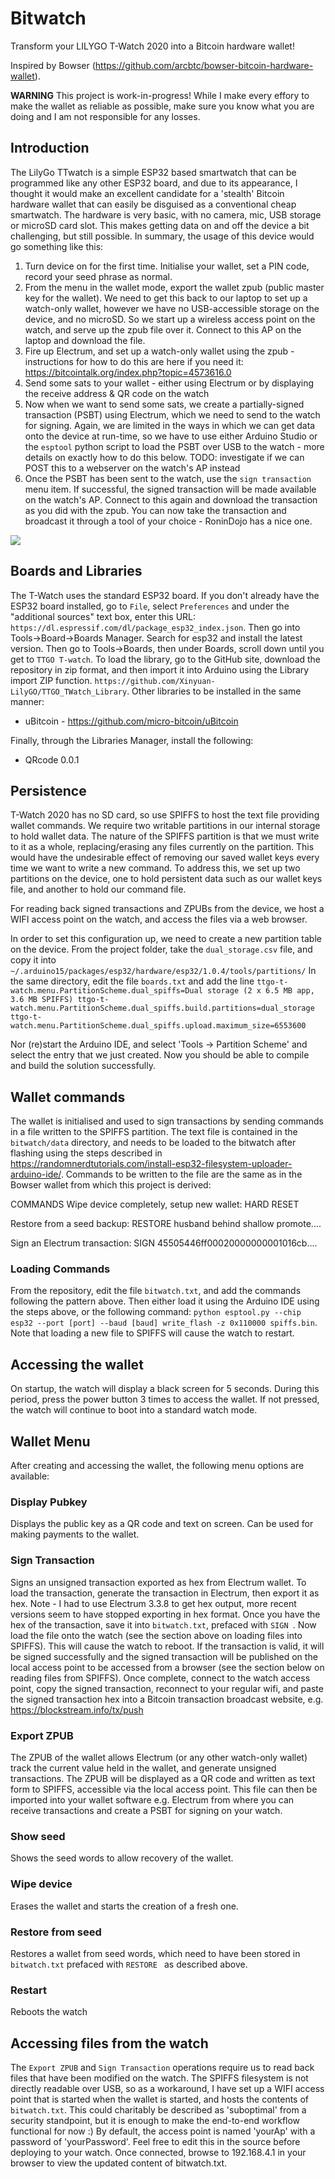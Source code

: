 # Bitwatch
Transform your LILYGO T-Watch 2020 into a Bitcoin hardware wallet!

Inspired by Bowser (https://github.com/arcbtc/bowser-bitcoin-hardware-wallet).

**WARNING**
This project is work-in-progress! While I make every effory to make the wallet as reliable as possible, make sure you know what you are doing and I am not responsible for any losses.

## Introduction
The LilyGo TTwatch is a simple ESP32 based smartwatch that can be programmed like any other ESP32 board, and due to its appearance, I thought it would make an excellent candidate for a 'stealth' Bitcoin hardware wallet that can easily be disguised as a conventional cheap smartwatch. The hardware is very basic, with no camera, mic, USB storage or microSD card slot. This makes getting data on and off the device a bit challenging, but still possible. In summary, the usage of this device would go something like this:
1. Turn device on for the first time. Initialise your wallet, set a PIN code, record your seed phrase as normal.
2. From the menu in the wallet mode, export the wallet zpub (public master key for the wallet). We need to get this back to our laptop to set up a watch-only wallet, however we have no USB-accessible storage on the device, and no microSD. So we start up a wireless access point on the watch, and serve up the zpub file over it. Connect to this AP on the laptop and download the file.
3. Fire up Electrum, and set up a watch-only wallet using the zpub - instructions for how to do this are here if you need it: https://bitcointalk.org/index.php?topic=4573616.0
4. Send some sats to your wallet - either using Electrum or by displaying the receive address & QR code on the watch
5. Now when we want to send some sats, we create a partially-signed transaction (PSBT) using Electrum, which we need to send to the watch for signing. Again, we are limited in the ways in which we can get data onto the device at run-time, so we have to use either Arduino Studio or the `esptool` python script to load the PSBT over USB to the watch - more details on exactly how to do this below. TODO: investigate if we can POST this to a webserver on the watch's AP instead
6. Once the PSBT has been sent to the watch, use the `sign transaction` menu item. If successful, the signed transaction will be made available on the watch's AP. Connect to this again and download the transaction as you did with the zpub. You can now take the transaction and broadcast it through a tool of your choice - RoninDojo has a nice one.

<a href="https://odysee.com/bitwatch-introduction:c?r=H9XobdjBDvK7Z1bQPUZSQccvEYEA8qPf" target="_blank"><img src="https://user-images.githubusercontent.com/32391650/177209415-e0f21b06-1e7b-4d71-94c7-2392d891b7b4.png"></a>

## Boards and Libraries
The T-Watch uses the standard ESP32 board. If you don't already have the ESP32 board installed, go to `File`, select `Preferences` and under the "additional sources" text box, enter this URL: `https://dl.espressif.com/dl/package_esp32_index.json`. Then go into Tools->Board->Boards Manager. Search for esp32 and install the latest version. Then go to Tools->Boards, then under Boards, scroll down until you get to `TTGO T-watch`.
To load the library, go to the GitHub site, download the repository in zip format, and then import it into Arduino using the Library import ZIP function.
`https://github.com/Xinyuan-LilyGO/TTGO_TWatch_Library`.
Other libraries to be installed in the same manner:
 - uBitcoin - https://github.com/micro-bitcoin/uBitcoin

Finally, through the Libraries Manager, install the following:
- QRcode 0.0.1

## Persistence
T-Watch 2020 has no SD card, so use SPIFFS to host the text file providing wallet commands. We require two writable partitions in our internal storage to hold wallet data. The nature of the SPIFFS partition is that we must write to it as a whole, replacing/erasing any files currently on the partition. This would have the undesirable effect of removing our saved wallet keys every time we want to write a new command.
To address this, we set up two partitions on the device, one to hold persistent data such as our wallet keys file, and another to hold our command file.

For reading back signed transactions and ZPUBs from the device, we host a WIFI access point on the watch, and access the files via a web browser.

In order to set this configuration up, we need to create a new partition table on the device. From the project folder, take the `dual_storage.csv` file, and copy it into `~/.arduino15/packages/esp32/hardware/esp32/1.0.4/tools/partitions/`
In the same directory, edit the file `boards.txt` and add the line
`ttgo-t-watch.menu.PartitionScheme.dual_spiffs=Dual storage (2 x 6.5 MB app, 3.6 MB SPIFFS)
ttgo-t-watch.menu.PartitionScheme.dual_spiffs.build.partitions=dual_storage
ttgo-t-watch.menu.PartitionScheme.dual_spiffs.upload.maximum_size=6553600`

Nor (re)start the Arduino IDE, and select 'Tools -> Partition Scheme' and select the entry that we just created. Now you should be able to compile and build the solution successfully.

## Wallet commands

The wallet is initialised and used to sign transactions by sending commands in a file written to the SPIFFS partition. The text file is contained in the `bitwatch/data` directory, and needs to be loaded to the bitwatch after flashing using the steps described in https://randomnerdtutorials.com/install-esp32-filesystem-uploader-arduino-ide/.
Commands to be written to the file are the same as in the Bowser wallet from which this project is derived:

COMMANDS
Wipe device completely, setup new wallet:
HARD RESET

Restore from a seed backup:
RESTORE husband behind shallow promote....

Sign an Electrum transaction:
SIGN 45505446ff00020000000001016cb....

### Loading Commands

From the repository, edit the file `bitwatch.txt`, and add the commands following the pattern above. Then either load it using the Arduino IDE using the steps above, or the following command:
`python esptool.py --chip esp32 --port [port] --baud [baud] write_flash -z 0x110000 spiffs.bin`. Note that loading a new file to SPIFFS will cause the watch to restart.

## Accessing the wallet
On startup, the watch will display a black screen for 5 seconds. During this period, press the power button 3 times to access the wallet. If not pressed, the watch will continue to boot into a standard watch mode.

## Wallet Menu

After creating and accessing the wallet, the following menu options are available:
### Display Pubkey
Displays the public key as a QR code and text on screen. Can be used for making payments to the wallet.

### Sign Transaction
Signs an unsigned transaction exported as hex from Electrum wallet. To load the transaction, generate the transaction in Electrum, then export it as hex. Note - I had to use Electrum 3.3.8 to get hex output, more recent versions seem to have stopped exporting in hex format.
Once you have the hex of the transaction, save it into `bitwatch.txt`, prefaced with `SIGN `. Now load the file onto the watch (see the section above on loading files into SPIFFS). This will cause the watch to reboot. If the transaction is valid, it will be signed successfully and the signed transaction will be published on the local access point to be accessed from a browser (see the section below on reading files from SPIFFS).
Once complete, connect to the watch access point, copy the signed transaction, reconnect to your regular wifi, and paste the signed transaction hex into a Bitcoin transaction broadcast website, e.g. https://blockstream.info/tx/push

### Export ZPUB
The ZPUB of the wallet allows Electrum (or any other watch-only wallet) track the current value held in the wallet, and generate unsigned transactions. The ZPUB will be displayed as a QR code and written as text form to SPIFFS, accessible via the local access point. This file can then be imported into your wallet software e.g. Electrum from where you can receive transactions and create a PSBT for signing on your watch.

### Show seed
Shows the seed words to allow recovery of the wallet.

### Wipe device
Erases the wallet and starts the creation of a fresh one.

### Restore from seed
Restores a wallet from seed words, which need to have been stored in `bitwatch.txt` prefaced with `RESTORE ` as described above.

### Restart
Reboots the watch

## Accessing files from the watch
The `Export ZPUB` and `Sign Transaction` operations require us to read back files that have been modified on the watch. The SPIFFS filesystem is not directly readable over USB, so as a workaround, I have set up a WIFI access point that is started when the wallet is started, and hosts the contents of `bitwatch.txt`. This could charitably be described as 'suboptimal' from a security standpoint, but it is enough to make the end-to-end workflow functional for now :)
By default, the access point is named 'yourAp' with a password of 'yourPassword'. Feel free to edit this in the source before deploying to your watch. Once connected, browse to 192.168.4.1 in your browser to view the updated content of bitwatch.txt.

